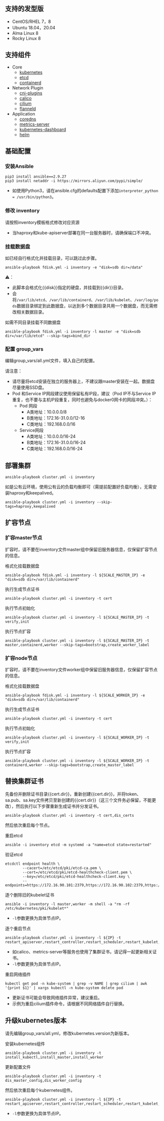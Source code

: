## 支持的发型版

- CentOS/RHEL 7，8
- Ubuntu 18.04，20.04
- Alma Linux 8
- Rocky Linux 8



## 支持组件

- Core
  - [kubernetes](https://github.com/kubernetes/kubernetes)
  - [etcd](https://github.com/etcd-io/etcd)
  - [containerd](https://github.com/containerd/containerd)
- Network Plugin
  - [cni-plugins](https://github.com/containernetworking/plugins)
  - [calico](https://github.com/projectcalico/calico)
  - [cilium](https://github.com/cilium/cilium)
  - [flanneld](https://github.com/flannel-io/flannel)
- Application
  - [coredns](https://github.com/coredns/coredns)
  - [metrics-server](https://github.com/kubernetes-sigs/metrics-server)
  - [kubernetes-dashboard](https://github.com/kubernetes/dashboard)
  - [helm](https://github.com/helm/helm)



## 基础配置

### 安装Ansible

```
pip3 install ansible==2.9.27
pip3 install netaddr -i https://mirrors.aliyun.com/pypi/simple/
```

- 如使用Python3，请在ansible.cfg的defaults配置下添加`interpreter_python = /usr/bin/python3`。



### 修改 inventory

请按照inventory模板格式修改对应资源

- 当haproxy和kube-apiserver部署在同一台服务器时，请确保端口不冲突。



### 挂载数据盘

如已经自行格式化并挂载目录，可以跳过此步骤。

```
ansible-playbook fdisk.yml -i inventory -e "disk=sdb dir=/data"
```

⚠️：

- 此脚本会格式化{{disk}}指定的硬盘，并挂载到{{dir}}目录。
- 会将`/var/lib/etcd`、`/var/lib/containerd`、`/var/lib/kubelet`、`/var/log/pods`数据目录绑定到此数据盘，以达到多个数据目录共用一个数据盘，而无需修改相关数据目录。



如需不同目录挂载不同数据盘

```
ansible-playbook fdisk.yml -i inventory -l master -e "disk=sdb dir=/var/lib/etcd" --skip-tags=bind_dir
```



### 配置 group_vars

编辑group_vars/all.yml文件，填入自己的配置。

请注意：

- 请尽量将etcd安装在独立的服务器上，不建议跟master安装在一起。数据盘尽量使用SSD盘。
- Pod 和Service IP网段建议使用保留私有IP段，建议（Pod IP不与Service IP重复，也不要与主机IP段重复，同时也避免与docker0网卡的网段冲突。）：
  - Pod 网段
    - A类地址：10.0.0.0/8
    - B类地址：172.16-31.0.0/12-16
    - C类地址：192.168.0.0/16
  - Service网段
    - A类地址：10.0.0.0/16-24
    - B类地址：172.16-31.0.0/16-24
    - C类地址：192.168.0.0/16-24



## 部署集群

```
ansible-playbook cluster.yml -i inventory
```

如是公有云环境，使用公有云的负载均衡即可（需提前配置好负载均衡），无需安装haproxy和keepalived。

```
ansible-playbook cluster.yml -i inventory --skip-tags=haproxy,keepalived
```



## 扩容节点

### 扩容master节点

扩容时，请不要在inventory文件master组中保留旧服务器信息，仅保留扩容节点的信息。

格式化挂载数据盘

```
ansible-playbook fdisk.yml -i inventory -l ${SCALE_MASTER_IP} -e "disk=sdb dir=/var/lib/containerd"
```

执行生成节点证书

```
ansible-playbook cluster.yml -i inventory -t cert
```

执行节点初始化

```
ansible-playbook cluster.yml -i inventory -l ${SCALE_MASTER_IP} -t verify,init
```

执行节点扩容

```
ansible-playbook cluster.yml -i inventory -l ${SCALE_MASTER_IP} -t master,containerd,worker --skip-tags=bootstrap,create_worker_label
```



### 扩容node节点

扩容时，请不要在inventory文件worker组中保留旧服务器信息，仅保留扩容节点的信息。

格式化挂载数据盘

```
ansible-playbook fdisk.yml -i inventory -l ${SCALE_WORKER_IP} -e "disk=sdb dir=/var/lib/containerd"
```

执行生成节点证书

```
ansible-playbook cluster.yml -i inventory -t cert
```

执行节点初始化

```
ansible-playbook cluster.yml -i inventory -l ${SCALE_WORKER_IP} -t verify,init
```

执行节点扩容

```
ansible-playbook cluster.yml -i inventory -l ${SCALE_WORKER_IP} -t containerd,worker --skip-tags=bootstrap,create_master_label
```



## 替换集群证书

先备份并删除证书目录{{cert.dir}}，重新创建{{cert.dir}}，并将token、sa.pub、sa.key文件拷贝至新创建的{{cert.dir}}（这三个文件务必保留，不能更改），然后执行以下步骤重新生成证书并分发证书。

```
ansible-playbook cluster.yml -i inventory -t cert,dis_certs
```

然后依次重启每个节点。

重启etcd

```
ansible -i inventory etcd -m systemd -a "name=etcd state=restarted"
```

验证etcd

```
etcdctl endpoint health \
        --cacert=/etc/etcd/pki/etcd-ca.pem \
        --cert=/etc/etcd/pki/etcd-healthcheck-client.pem \
        --key=/etc/etcd/pki/etcd-healthcheck-client.key \
        --endpoints=https://172.16.90.101:2379,https://172.16.90.102:2379,https://172.16.90.103:2379
```

逐个删除旧的kubelet证书

```
ansible -i inventory -l master,worker -m shell -a "rm -rf /etc/kubernetes/pki/kubelet*"
```

- `-l`参数更换为具体节点IP。

逐个重启节点

```
ansible-playbook cluster.yml -i inventory -l ${IP} -t restart_apiserver,restart_controller,restart_scheduler,restart_kubelet,restart_proxy,healthcheck
```

- 如calico、metrics-server等服务也使用了集群证书，请记得一起更新相关证书。
-  `-l`参数更换为具体节点IP。

重启网络插件

```
kubectl get pod -n kube-system | grep -v NAME | grep cilium | awk '{print $1}' | xargs kubectl -n kube-system delete pod
```
-  更新证书可能会导致网络插件异常，建议重启。
-  示例为重启cilium插件命令，请根据不同网络插件自行替换。



## 升级kubernetes版本

请先编辑group_vars/all.yml，修改kubernetes.version为新版本。

安装kubernetes组件

```
ansible-playbook cluster.yml -i inventory -t install_kubectl,install_master,install_worker
```

更新配置文件

```
ansible-playbook cluster.yml -i inventory -t dis_master_config,dis_worker_config
```

然后依次重启每个kubernetes组件。

```
ansible-playbook cluster.yml -i inventory -l ${IP} -t restart_apiserver,restart_controller,restart_scheduler,restart_kubelet,restart_proxy,healthcheck
```

- `-l`参数更换为具体节点IP。

